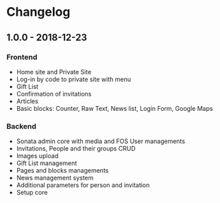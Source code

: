 # Changelog

## 1.0.0 - 2018-12-23
### Frontend
- Home site and Private Site
- Log-in by code to private site with menu
- Gift List
- Confirmation of invitations
- Articles
- Basic blocks: Counter, Raw Text, News list, Login Form, Google Maps

### Backend
- Sonata admin core with media and FOS User managements
- Invitations, People and their groups CRUD
- Images upload
- Gift List management
- Pages and blocks managements
- News management system
- Additional parameters for person and invitation
- Setup core